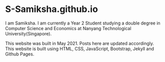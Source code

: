 # S-Samiksha.github.io
I am Samiksha. I am currently a Year 2 Student studying a double degree in Computer Science and Economics at Nanyang Technological University(Singapore).

This website was built in May 2021. Posts here are updated accordingly. This website is built using HTML, CSS, JavaScript, Bootstrap, Jekyll and Github Pages.
